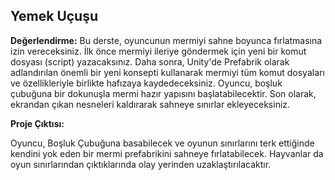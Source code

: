 ## Yemek Uçuşu

**Değerlendirme:**
Bu derste, oyuncunun mermiyi sahne boyunca fırlatmasına izin vereceksiniz. İlk önce mermiyi ileriye göndermek için yeni bir komut dosyası (script) yazacaksınız. Daha sonra, Unity'de Prefabrik olarak adlandırılan önemli bir yeni konsepti kullanarak mermiyi tüm komut dosyaları ve özellikleriyle birlikte hafızaya kaydedeceksiniz. Oyuncu, boşluk çubuğuna bir dokunuşla mermi hazır yapısını başlatabilecektir. Son olarak, ekrandan çıkan nesneleri kaldırarak sahneye sınırlar ekleyeceksiniz.

**Proje Çıktısı:**

Oyuncu, Boşluk Çubuğuna basabilecek ve oyunun sınırlarını terk ettiğinde kendini yok eden bir mermi prefabrikini sahneye fırlatabilecek. Hayvanlar da oyun sınırlarından çıktıklarında olay yerinden uzaklaştırılacaktır.
